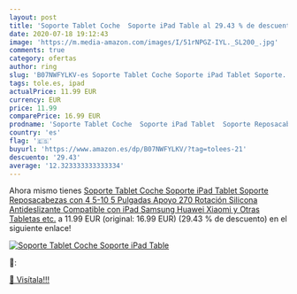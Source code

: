 ```yaml
---
layout: post
title: 'Soporte Tablet Coche  Soporte iPad Table al 29.43 % de descuento'
date: 2020-07-18 19:12:43
image: 'https://m.media-amazon.com/images/I/51rNPGZ-IYL._SL200_.jpg'
comments: true
category: ofertas
author: ring
slug: 'B07NWFYLKV-es Soporte Tablet Coche Soporte iPad Tablet Soporte...'
tags: tole.es, ipad
actualPrice: 11.99 EUR
currency: EUR
price: 11.99
comparePrice: 16.99 EUR
prodname: 'Soporte Tablet Coche  Soporte iPad Tablet  Soporte Reposacabezas con 4 5-10 5 Pulgadas  Apoyo 270 Rotación  Silicona Antideslizante  Compatible con iPad Samsung Huawei Xiaomi y Otras Tabletas etc.'
country: 'es'
flag: '🇪🇸'
buyurl: 'https://www.amazon.es/dp/B07NWFYLKV/?tag=tolees-21'
descuento: '29.43'
average: '12.323333333333334'
---
```


Ahora mismo tienes [Soporte Tablet Coche  Soporte iPad Tablet  Soporte Reposacabezas con 4 5-10 5 Pulgadas  Apoyo 270 Rotación  Silicona Antideslizante  Compatible con iPad Samsung Huawei Xiaomi y Otras Tabletas etc.](https://www.amazon.es/dp/B07NWFYLKV/?tag=tolees-21) a 11.99 EUR (original: 16.99 EUR) (29.43 %  de descuento) en el siguiente enlace!

[![Soporte Tablet Coche  Soporte iPad Table](https://m.media-amazon.com/images/I/51rNPGZ-IYL._SL200_.jpg)](https://www.amazon.es/dp/B07NWFYLKV/?tag=tolees-21)

🔎:


[🛒 Visítala!!!](https://www.amazon.es/dp/B07NWFYLKV/?tag=tolees-21)
